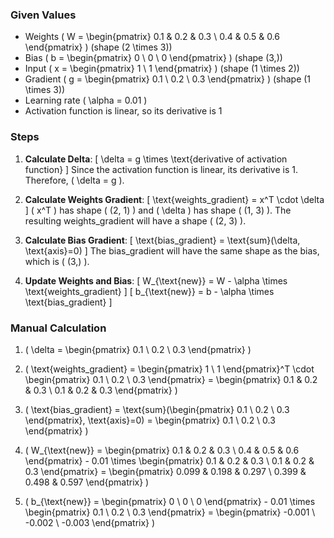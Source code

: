 ### Given Values

- Weights \( W = \begin{pmatrix} 0.1 & 0.2 & 0.3 \\ 0.4 & 0.5 & 0.6 \end{pmatrix} \) (shape \(2 \times 3\))
- Bias \( b = \begin{pmatrix} 0 \\ 0 \\ 0 \end{pmatrix} \) (shape \(3,\))
- Input \( x = \begin{pmatrix} 1 \\ 1 \end{pmatrix} \) (shape \(1 \times 2\))
- Gradient \( g = \begin{pmatrix} 0.1 \\ 0.2 \\ 0.3 \end{pmatrix} \) (shape \(1 \times 3\))
- Learning rate \( \alpha = 0.01 \)
- Activation function is linear, so its derivative is 1

### Steps

1. **Calculate Delta**: 
   \[
   \delta = g \times \text{derivative of activation function}
   \]
   Since the activation function is linear, its derivative is 1. Therefore, \( \delta = g \).

2. **Calculate Weights Gradient**:
   \[
   \text{weights_gradient} = x^T \cdot \delta
   \]
   \( x^T \) has shape \( (2, 1) \) and \( \delta \) has shape \( (1, 3) \). The resulting weights_gradient will have a shape \( (2, 3) \).

3. **Calculate Bias Gradient**:
   \[
   \text{bias_gradient} = \text{sum}(\delta, \text{axis}=0)
   \]
   The bias_gradient will have the same shape as the bias, which is \( (3,) \).

4. **Update Weights and Bias**:
   \[
   W_{\text{new}} = W - \alpha \times \text{weights_gradient}
   \]
   \[
   b_{\text{new}} = b - \alpha \times \text{bias_gradient}
   \]

### Manual Calculation

1. \( \delta = \begin{pmatrix} 0.1 \\ 0.2 \\ 0.3 \end{pmatrix} \)
  
2. \( \text{weights_gradient} = \begin{pmatrix} 1 \\ 1 \end{pmatrix}^T \cdot \begin{pmatrix} 0.1 \\ 0.2 \\ 0.3 \end{pmatrix} = \begin{pmatrix} 0.1 & 0.2 & 0.3 \\ 0.1 & 0.2 & 0.3 \end{pmatrix} \)

3. \( \text{bias_gradient} = \text{sum}(\begin{pmatrix} 0.1 \\ 0.2 \\ 0.3 \end{pmatrix}, \text{axis}=0) = \begin{pmatrix} 0.1 \\ 0.2 \\ 0.3 \end{pmatrix} \)

4. \( W_{\text{new}} = \begin{pmatrix} 0.1 & 0.2 & 0.3 \\ 0.4 & 0.5 & 0.6 \end{pmatrix} - 0.01 \times \begin{pmatrix} 0.1 & 0.2 & 0.3 \\ 0.1 & 0.2 & 0.3 \end{pmatrix} = \begin{pmatrix} 0.099 & 0.198 & 0.297 \\ 0.399 & 0.498 & 0.597 \end{pmatrix} \)

5. \( b_{\text{new}} = \begin{pmatrix} 0 \\ 0 \\ 0 \end{pmatrix} - 0.01 \times \begin{pmatrix} 0.1 \\ 0.2 \\ 0.3 \end{pmatrix} = \begin{pmatrix} -0.001 \\ -0.002 \\ -0.003 \end{pmatrix} \)

